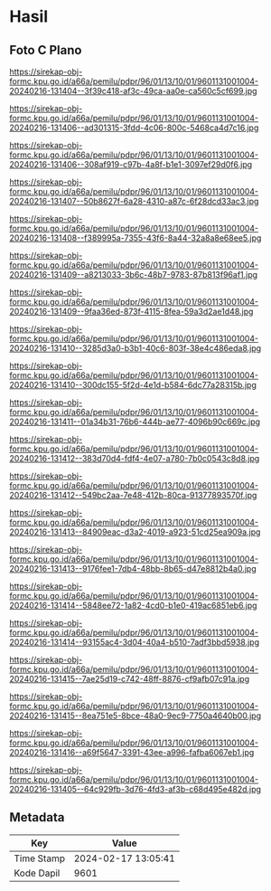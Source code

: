 # Hasil

## Foto C Plano

https://sirekap-obj-formc.kpu.go.id/a66a/pemilu/pdpr/96/01/13/10/01/9601131001004-20240216-131404--3f39c418-af3c-49ca-aa0e-ca560c5cf699.jpg

https://sirekap-obj-formc.kpu.go.id/a66a/pemilu/pdpr/96/01/13/10/01/9601131001004-20240216-131406--ad301315-3fdd-4c06-800c-5468ca4d7c16.jpg

https://sirekap-obj-formc.kpu.go.id/a66a/pemilu/pdpr/96/01/13/10/01/9601131001004-20240216-131406--308af919-c97b-4a8f-b1e1-3097ef29d0f6.jpg

https://sirekap-obj-formc.kpu.go.id/a66a/pemilu/pdpr/96/01/13/10/01/9601131001004-20240216-131407--50b8627f-6a28-4310-a87c-6f28dcd33ac3.jpg

https://sirekap-obj-formc.kpu.go.id/a66a/pemilu/pdpr/96/01/13/10/01/9601131001004-20240216-131408--f389995a-7355-43f6-8a44-32a8a8e68ee5.jpg

https://sirekap-obj-formc.kpu.go.id/a66a/pemilu/pdpr/96/01/13/10/01/9601131001004-20240216-131409--a8213033-3b6c-48b7-9783-87b813f96af1.jpg

https://sirekap-obj-formc.kpu.go.id/a66a/pemilu/pdpr/96/01/13/10/01/9601131001004-20240216-131409--9faa36ed-873f-4115-8fea-59a3d2ae1d48.jpg

https://sirekap-obj-formc.kpu.go.id/a66a/pemilu/pdpr/96/01/13/10/01/9601131001004-20240216-131410--3285d3a0-b3b1-40c6-803f-38e4c486eda8.jpg

https://sirekap-obj-formc.kpu.go.id/a66a/pemilu/pdpr/96/01/13/10/01/9601131001004-20240216-131410--300dc155-5f2d-4e1d-b584-6dc77a28315b.jpg

https://sirekap-obj-formc.kpu.go.id/a66a/pemilu/pdpr/96/01/13/10/01/9601131001004-20240216-131411--01a34b31-76b6-444b-ae77-4096b90c669c.jpg

https://sirekap-obj-formc.kpu.go.id/a66a/pemilu/pdpr/96/01/13/10/01/9601131001004-20240216-131412--383d70d4-fdf4-4e07-a780-7b0c0543c8d8.jpg

https://sirekap-obj-formc.kpu.go.id/a66a/pemilu/pdpr/96/01/13/10/01/9601131001004-20240216-131412--549bc2aa-7e48-412b-80ca-91377893570f.jpg

https://sirekap-obj-formc.kpu.go.id/a66a/pemilu/pdpr/96/01/13/10/01/9601131001004-20240216-131413--84909eac-d3a2-4019-a923-51cd25ea909a.jpg

https://sirekap-obj-formc.kpu.go.id/a66a/pemilu/pdpr/96/01/13/10/01/9601131001004-20240216-131413--9176fee1-7db4-48bb-8b65-d47e8812b4a0.jpg

https://sirekap-obj-formc.kpu.go.id/a66a/pemilu/pdpr/96/01/13/10/01/9601131001004-20240216-131414--5848ee72-1a82-4cd0-b1e0-419ac6851eb6.jpg

https://sirekap-obj-formc.kpu.go.id/a66a/pemilu/pdpr/96/01/13/10/01/9601131001004-20240216-131414--93155ac4-3d04-40a4-b510-7adf3bbd5938.jpg

https://sirekap-obj-formc.kpu.go.id/a66a/pemilu/pdpr/96/01/13/10/01/9601131001004-20240216-131415--7ae25d19-c742-48ff-8876-cf9afb07c91a.jpg

https://sirekap-obj-formc.kpu.go.id/a66a/pemilu/pdpr/96/01/13/10/01/9601131001004-20240216-131415--8ea751e5-8bce-48a0-9ec9-7750a4640b00.jpg

https://sirekap-obj-formc.kpu.go.id/a66a/pemilu/pdpr/96/01/13/10/01/9601131001004-20240216-131416--a69f5647-3391-43ee-a996-fafba6067eb1.jpg

https://sirekap-obj-formc.kpu.go.id/a66a/pemilu/pdpr/96/01/13/10/01/9601131001004-20240216-131405--64c929fb-3d76-4fd3-af3b-c68d495e482d.jpg


## Metadata

| Key        | Value               |
| ---------- | ------------------- |
| Time Stamp | 2024-02-17 13:05:41 |
| Kode Dapil | 9601                |



